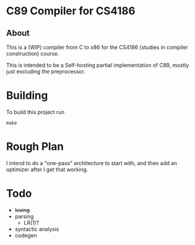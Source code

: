 # C89 Compiler for CS4186
## About
This is a (WIP) compiler from C to x86 for the CS4186 (studies in compiler construction) course.

This is intended to be a Self-hosting partial implementation of C89, mostly just excluding the preprocessor.

# Building
To build this project run
```
make
```

# Rough Plan
I intend to do a "one-pass" architecture to start with, and then add an optimizer after I get that working.


# Todo
- ~~lexing~~
- parsing
  - LR(1)?
- syntactic analysis
- codegen

